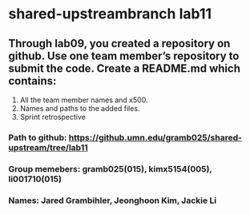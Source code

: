 # shared-upstreambranch lab11
## Through lab09, you created a repository on github. Use one team member’s repository to submit the code. Create a README.md which contains:
1. All the team member names and x500.
2. Names and paths to the added files.
3. Sprint retrospective

### Path to github: https://github.umn.edu/gramb025/shared-upstream/tree/lab11

### Group memebers: gramb025(015), kimx5154(005), li001710(015)
### Names: Jared Grambihler, Jeonghoon Kim, Jackie Li
# 
